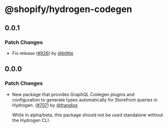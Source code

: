 # @shopify/hydrogen-codegen

## 0.0.1

### Patch Changes

- Fix release ([#926](https://github.com/Shopify/hydrogen/pull/926)) by [@blittle](https://github.com/blittle)

## 0.0.0

### Patch Changes

- New package that provides GraphQL Codegen plugins and configuration to generate types automatically for Storefront queries in Hydrogen. ([#707](https://github.com/Shopify/hydrogen/pull/707)) by [@frandiox](https://github.com/frandiox)

  While in alpha/beta, this package should not be used standalone without the Hydrogen CLI.
